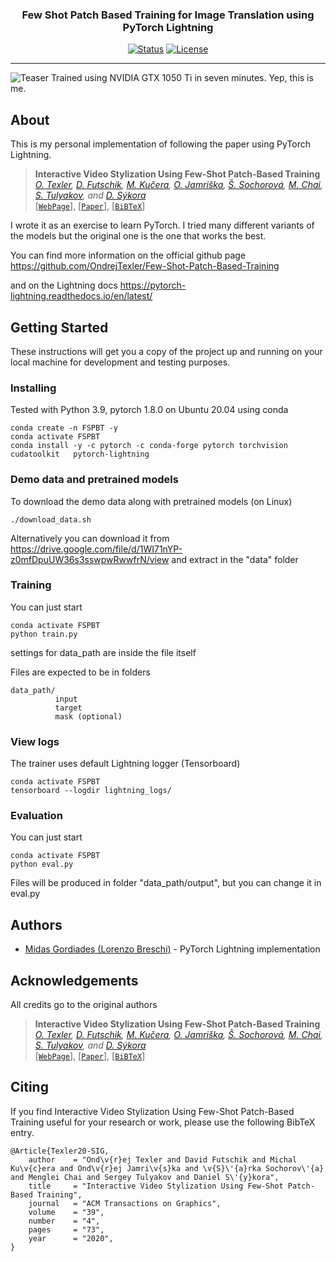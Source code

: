 
<h3 align="center">Few Shot Patch Based Training for Image Translation using PyTorch Lightning</h3>

<div align="center">

[![Status](https://img.shields.io/badge/status-active-success.svg)]()
[![License](https://img.shields.io/badge/license-MIT-blue.svg)](/LICENSE)


</div>

---


![Teaser](doc/webcam.gif)
Trained using NVIDIA GTX 1050 Ti in seven minutes.
Yep, this is me.

## About <a name = "about"></a>

This is my personal implementation of following the paper using PyTorch Lightning.

> **Interactive Video Stylization Using Few-Shot Patch-Based Training** </br>
_[O. Texler](https://ondrejtexler.github.io/), [D. Futschik](https://dcgi.fel.cvut.cz/people/futscdav),
[M. Kučera](https://www.linkedin.com/in/kuceram/), [O. Jamriška](https://dcgi.fel.cvut.cz/people/jamriond), 
[Š. Sochorová](https://dcgi.fel.cvut.cz/people/sochosar), [M. Chai](http://www.mlchai.com), 
[S. Tulyakov](http://www.stulyakov.com), and [D. Sýkora](https://dcgi.fel.cvut.cz/home/sykorad/)_ </br>
[[`WebPage`](https://ondrejtexler.github.io/patch-based_training)],
[[`Paper`](https://ondrejtexler.github.io/res/Texler20-SIG_patch-based_training_main.pdf)],
[[`BiBTeX`](#CitingFewShotPatchBasedTraining)]


I wrote it as an exercise to learn PyTorch.
I tried many different variants of the models but the original one is the one that works the best.

You can find more information on the official github page
https://github.com/OndrejTexler/Few-Shot-Patch-Based-Training

and on the Lightning docs
https://pytorch-lightning.readthedocs.io/en/latest/

## Getting Started <a name = "getting_started"></a>

These instructions will get you a copy of the project up and running on your local machine for development and testing purposes. 


### Installing

Tested with Python 3.9, pytorch 1.8.0 on Ubuntu 20.04 using conda

```
conda create -n FSPBT -y
conda activate FSPBT
conda install -y -c pytorch -c conda-forge pytorch torchvision cudatoolkit   pytorch-lightning
```

### Demo data and pretrained models

To download the demo data along with pretrained models (on Linux)
```
./download_data.sh
```

Alternatively you can download it from  https://drive.google.com/file/d/1WI71nYP-z0mfDpuUW36s3sswpwRwwfrN/view
and extract in the "data" folder

### Training

You can just start

```
conda activate FSPBT
python train.py
```
settings for data_path are inside the file itself

Files are expected to be in folders
```
data_path/
          input
          target
          mask (optional)
```
### View logs
The trainer uses default Lightning logger (Tensorboard)

```
conda activate FSPBT
tensorboard --logdir lightning_logs/ 
```

### Evaluation

You can just start

```
conda activate FSPBT
python eval.py
```

Files will be produced in folder "data_path/output", but you can change it in eval.py



## Authors <a name = "authors"></a>

- [Midas Gordiades (Lorenzo Breschi)](https://github.com/rnwzd) - PyTorch Lightning implementation


##  Acknowledgements <a name = "acknowledgement"></a>
All credits go to the original authors

> **Interactive Video Stylization Using Few-Shot Patch-Based Training** </br>
_[O. Texler](https://ondrejtexler.github.io/), [D. Futschik](https://dcgi.fel.cvut.cz/people/futscdav),
[M. Kučera](https://www.linkedin.com/in/kuceram/), [O. Jamriška](https://dcgi.fel.cvut.cz/people/jamriond), 
[Š. Sochorová](https://dcgi.fel.cvut.cz/people/sochosar), [M. Chai](http://www.mlchai.com), 
[S. Tulyakov](http://www.stulyakov.com), and [D. Sýkora](https://dcgi.fel.cvut.cz/home/sykorad/)_ </br>
[[`WebPage`](https://ondrejtexler.github.io/patch-based_training)],
[[`Paper`](https://ondrejtexler.github.io/res/Texler20-SIG_patch-based_training_main.pdf)],
[[`BiBTeX`](#CitingFewShotPatchBasedTraining)]


## <a name="CitingFewShotPatchBasedTraining"></a>Citing
If you find Interactive Video Stylization Using Few-Shot Patch-Based Training useful 
for your research or work, please use the following BibTeX entry.

```
@Article{Texler20-SIG,
    author    = "Ond\v{r}ej Texler and David Futschik and Michal Ku\v{c}era and Ond\v{r}ej Jamri\v{s}ka and \v{S}\'{a}rka Sochorov\'{a} and Menglei Chai and Sergey Tulyakov and Daniel S\'{y}kora",
    title     = "Interactive Video Stylization Using Few-Shot Patch-Based Training",
    journal   = "ACM Transactions on Graphics",
    volume    = "39",
    number    = "4",
    pages     = "73",
    year      = "2020",
}
```